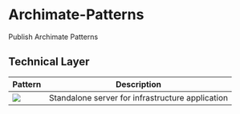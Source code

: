 # Archimate-Patterns
Publish Archimate Patterns

## Technical Layer

| Pattern | Description |
|--|--|
| ![](technical-layer%20standalone-physical-server-for-infrastructure-application/detailed_view.svg) | Standalone server for infrastructure application |
